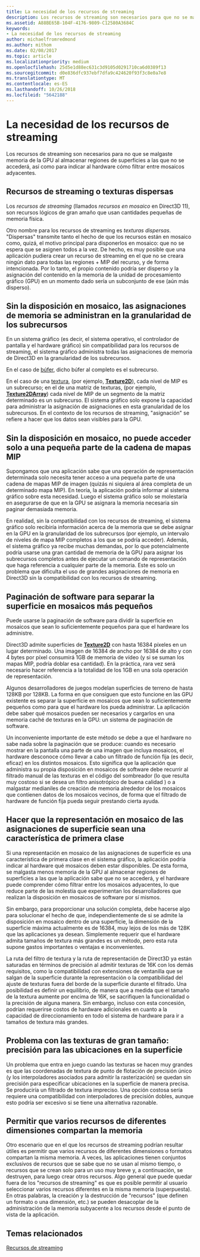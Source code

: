 ```yaml
---
title: La necesidad de los recursos de streaming
description: Los recursos de streaming son necesarios para que no se malgaste memoria de la GPU al almacenar regiones de superficies a las que no se accederá, así como para indicar al hardware cómo filtrar entre mosaicos adyacentes.
ms.assetid: A88BE65B-104F-4176-9809-C12580A3684C
keywords:
- La necesidad de los recursos de streaming
author: michaelfromredmond
ms.author: mithom
ms.date: 02/08/2017
ms.topic: article
ms.localizationpriority: medium
ms.openlocfilehash: 25d5e1d88ec631c3d9105d0291710ca6d0389f13
ms.sourcegitcommit: d0e836dfc937ebf7dfa9c424620f93f3c8e0a7e8
ms.translationtype: MT
ms.contentlocale: es-ES
ms.lasthandoff: 10/26/2018
ms.locfileid: "5642188"
---
```

# <a name="the-need-for-streaming-resources"></a>La necesidad de los recursos de streaming


Los recursos de streaming son necesarios para no que se malgaste memoria de la GPU al almacenar regiones de superficies a las que no se accederá, así como para indicar al hardware cómo filtrar entre mosaicos adyacentes.

## <a name="span-idstreamingresourcesorsparsetexturesspanspan-idstreamingresourcesorsparsetexturesspanspan-idstreamingresourcesorsparsetexturesspanstreaming-resources-or-sparse-textures"></a><span id="Streaming_resources_or_sparse_textures"></span><span id="streaming_resources_or_sparse_textures"></span><span id="STREAMING_RESOURCES_OR_SPARSE_TEXTURES"></span>Recursos de streaming o texturas dispersas


Los *recursos de streaming* (llamados *recursos en mosaico* en Direct3D 11), son recursos lógicos de gran amaño que usan cantidades pequeñas de memoria física.

Otro nombre para los recursos de streaming es *texturas dispersas*. "Dispersas" transmite tanto el hecho de que los recursos están en mosaico como, quizá, el motivo principal para disponerlos en mosaico: que no se espera que se asignen todos a la vez. De hecho, es muy posible que una aplicación pudiera crear un recurso de streaming en el que no se creara ningún dato para todas las regiones + MIP del recurso, y de forma intencionada. Por lo tanto, el propio contenido podría ser disperso y la asignación del contenido en la memoria de la unidad de procesamiento gráfico (GPU) en un momento dado sería un subconjunto de ese (aún más disperso).

## <a name="span-idwithouttilingmemoryallocationsaremanagedatsubresourcegranularityspanspan-idwithouttilingmemoryallocationsaremanagedatsubresourcegranularityspanspan-idwithouttilingmemoryallocationsaremanagedatsubresourcegranularityspanwithout-tiling-memory-allocations-are-managed-at-subresource-granularity"></a><span id="Without_tiling__memory_allocations_are_managed_at_subresource_granularity"></span><span id="without_tiling__memory_allocations_are_managed_at_subresource_granularity"></span><span id="WITHOUT_TILING__MEMORY_ALLOCATIONS_ARE_MANAGED_AT_SUBRESOURCE_GRANULARITY"></span>Sin la disposición en mosaico, las asignaciones de memoria se administran en la granularidad de los subrecursos


En un sistema gráfico (es decir, el sistema operativo, el controlador de pantalla y el hardware gráfico) sin compatibilidad para los recursos de streaming, el sistema gráfico administra todas las asignaciones de memoria de Direct3D en la granularidad de los subrecursos.

En el caso de [búfer](introduction-to-buffers.md), dicho búfer al completo es el subrecurso.

En el caso de una [textura](textures.md), (por ejemplo, [**Texture2D**](https://msdn.microsoft.com/library/windows/desktop/ff471525)), cada nivel de MIP es un subrecurso; en el de una matriz de texturas, (por ejemplo, [**Texture2DArray**](https://msdn.microsoft.com/library/windows/desktop/ff471526)) cada nivel de MIP de un segmento de la matriz determinado es un subrecurso. El sistema gráfico solo expone la capacidad para administrar la asignación de asignaciones en esta granularidad de los subrecursos. En el contexto de los recursos de streaming, "asignación" se refiere a hacer que los datos sean visibles para la GPU.

## <a name="span-idwithouttilingcantaccessonlyasmallportionofmipmapchainspanspan-idwithouttilingcantaccessonlyasmallportionofmipmapchainspanspan-idwithouttilingcantaccessonlyasmallportionofmipmapchainspanwithout-tiling-cant-access-only-a-small-portion-of-mipmap-chain"></a><span id="Without_tiling__can_t_access_only_a_small_portion_of_mipmap_chain"></span><span id="without_tiling__can_t_access_only_a_small_portion_of_mipmap_chain"></span><span id="WITHOUT_TILING__CAN_T_ACCESS_ONLY_A_SMALL_PORTION_OF_MIPMAP_CHAIN"></span>Sin la disposición en mosaico, no puede acceder solo a una pequeña parte de la cadena de mapas MIP


Supongamos que una aplicación sabe que una operación de representación determinada solo necesita tener acceso a una pequeña parte de una cadena de mapas MIP de imagen (quizás ni siquiera al área completa de un determinado mapa MIP). En teoría, la aplicación podría informar al sistema gráfico sobre esta necesidad. Luego el sistema gráfico solo se molestaría en asegurarse de que en la GPU se asignara la memoria necesaria sin paginar demasiada memoria.

En realidad, sin la compatibilidad con los recursos de streaming, el sistema gráfico solo recibiría información acerca de la memoria que se debe asignar en la GPU en la granularidad de los subrecursos (por ejemplo, un intervalo de niveles de mapa MIP completos a los que se podría acceder). Además, el sistema gráfico ya recibe muchas demandas, por lo que potencialmente podría usarse una gran cantidad de memoria de la GPU para asignar los subrecursos completos antes de ejecutar un comando de representación que haga referencia a cualquier parte de la memoria. Este es solo un problema que dificulta el uso de grandes asignaciones de memoria en Direct3D sin la compatibilidad con los recursos de streaming.

## <a name="span-idsoftwarepagingtobreakthesurfaceintosmallertilesspanspan-idsoftwarepagingtobreakthesurfaceintosmallertilesspanspan-idsoftwarepagingtobreakthesurfaceintosmallertilesspansoftware-paging-to-break-the-surface-into-smaller-tiles"></a><span id="Software_paging_to_break_the_surface_into_smaller_tiles"></span><span id="software_paging_to_break_the_surface_into_smaller_tiles"></span><span id="SOFTWARE_PAGING_TO_BREAK_THE_SURFACE_INTO_SMALLER_TILES"></span>Paginación de software para separar la superficie en mosaicos más pequeños


Puede usarse la paginación de software para dividir la superficie en mosaicos que sean lo suficientemente pequeños para que el hardware los administre.

Direct3D admite superficies de [**Texture2D**](https://msdn.microsoft.com/library/windows/desktop/ff471525) con hasta 16384 píxeles en un lugar determinado. Una imagen de 16384 de ancho por 16384 de alto y con 4 bytes por píxel consumirá 1GB de memoria de vídeo (y si se suman los mapas MIP, podría doblar esa cantidad). En la práctica, rara vez será necesario hacer referencia a la totalidad de los 1GB en una sola operación de representación.

Algunos desarrolladores de juegos modelan superficies de terreno de hasta 128KB por 128KB. La forma en que consiguen que esto funcione en las GPU existente es separar la superficie en mosaicos que sean lo suficientemente pequeños como para que el hardware los pueda administrar. La aplicación debe saber qué mosaicos pueden ser necesarios y cargarlos en una memoria caché de texturas en la GPU: un sistema de paginación de software.

Un inconveniente importante de este método se debe a que el hardware no sabe nada sobre la paginación que se produce: cuando es necesario mostrar en la pantalla una parte de una imagen que incluya mosaicos, el hardware desconoce cómo llevar a cabo un filtrado de función fija (es decir, eficaz) en los distintos mosaicos. Esto significa que la aplicación que administra su propia disposición en mosaicos de software debe recurrir al filtrado manual de las texturas en el código del sombreador (lo que resulta muy costoso si se desea un filtro anisotrópico de buena calidad ) o a malgastar medianiles de creación de memoria alrededor de los mosaicos que contienen datos de los mosaicos vecinos, de forma que el filtrado de hardware de función fija pueda seguir prestando cierta ayuda.

## <a name="span-idmakingtiledrepresentationofsurfaceallocationsafirst-classfeaturespanspan-idmakingtiledrepresentationofsurfaceallocationsafirst-classfeaturespanspan-idmakingtiledrepresentationofsurfaceallocationsafirst-classfeaturespanmaking-tiled-representation-of-surface-allocations-a-first-class-feature"></a><span id="Making_tiled_representation_of_surface_allocations_a_first-class_feature"></span><span id="making_tiled_representation_of_surface_allocations_a_first-class_feature"></span><span id="MAKING_TILED_REPRESENTATION_OF_SURFACE_ALLOCATIONS_A_FIRST-CLASS_FEATURE"></span>Hacer que la representación en mosaico de las asignaciones de superficie sean una característica de primera clase


Si una representación en mosaico de las asignaciones de superficie es una característica de primera clase en el sistema gráfico, la aplicación podría indicar al hardware qué mosaicos deben estar disponibles. De esta forma, se malgasta menos memoria de la GPU al almacenar regiones de superficies a las que la aplicación sabe que no se accederá, y el hardware puede comprender cómo filtrar entre los mosaicos adyacentes, lo que reduce parte de las molestia que experimentan los desarrolladores que realizan la disposición en mosaicos de software por sí mismos.

Sin embargo, para proporcionar una solución completa, debe hacerse algo para solucionar el hecho de que, independientemente de si se admite la disposición en mosaico dentro de una superficie, la dimensión de la superficie máxima actualmente es de 16384, muy lejos de los más de 128K que las aplicaciones ya desean. Simplemente requerir que el hardware admita tamaños de textura más grandes es un método, pero esta ruta supone gastos importantes o ventajas e inconvenientes.

La ruta del filtro de textura y la ruta de representación de Direct3D ya están saturadas en términos de precisión al admitir texturas de 16K con los demás requisitos, como la compatibilidad con extensiones de ventanilla que se salgan de la superficie durante la representación o la compatibilidad del ajuste de texturas fuera del borde de la superficie durante el filtrado. Una posibilidad es definir un equilibrio, de manera que a medida que el tamaño de la textura aumente por encima de 16K, se sacrifiquen la funcionalidad o la precisión de alguna manera. Sin embargo, incluso con esta concesión, podrían requerirse costos de hardware adicionales en cuanto a la capacidad de direccionamiento en todo el sistema de hardware para ir a tamaños de textura más grandes.

## <a name="span-idissuewithlargetexturesprecisionforlocationsonsurfacespanspan-idissuewithlargetexturesprecisionforlocationsonsurfacespanspan-idissuewithlargetexturesprecisionforlocationsonsurfacespanissue-with-large-textures-precision-for-locations-on-surface"></a><span id="Issue_with_large_textures__precision_for_locations_on_surface"></span><span id="issue_with_large_textures__precision_for_locations_on_surface"></span><span id="ISSUE_WITH_LARGE_TEXTURES__PRECISION_FOR_LOCATIONS_ON_SURFACE"></span>Problema con las texturas de gran tamaño: precisión para las ubicaciones en la superficie


Un problema que entra en juego cuando las texturas se hacen muy grandes es que las coordenadas de textura de punto de flotación de precisión único (y los interpoladores asociados para admitir la rasterización) se quedan sin precisión para especificar ubicaciones en la superficie de manera precisa. Se produciría un filtrado de textura impreciso. Una opción costosa sería requiere una compatibilidad con interpoladores de precisión dobles, aunque esto podría ser excesivo si se tiene una alternativa razonable.

## <a name="span-idenablingmultipleresourcesofdifferentdimensionstosharememoryspanspan-idenablingmultipleresourcesofdifferentdimensionstosharememoryspanspan-idenablingmultipleresourcesofdifferentdimensionstosharememoryspanenabling-multiple-resources-of-different-dimensions-to-share-memory"></a><span id="Enabling_multiple_resources_of_different_dimensions_to_share_memory"></span><span id="enabling_multiple_resources_of_different_dimensions_to_share_memory"></span><span id="ENABLING_MULTIPLE_RESOURCES_OF_DIFFERENT_DIMENSIONS_TO_SHARE_MEMORY"></span>Permitir que varios recursos de diferentes dimensiones compartan la memoria


Otro escenario que en el que los recursos de streaming podrían resultar útiles es permitir que varios recursos de diferentes dimensiones o formatos compartan la misma memoria. A veces, las aplicaciones tienen conjuntos exclusivos de recursos que se sabe que no se usan al mismo tiempo, o recursos que se crean solo para un uso muy breve y, a continuación, se destruyen, para luego crear otros recursos. Algo general que puede quedar fuera de los "recursos de streaming" es que es posible permitir al usuario seleccionar varios recursos diferentes en la misma memoria (superpuesta). En otras palabras, la creación y la destrucción de "recursos" (que definen un formato o una dimensión, etc.) se pueden desacoplar de la administración de la memoria subyacente a los recursos desde el punto de vista de la aplicación.

## <a name="span-idrelated-topicsspanrelated-topics"></a><span id="related-topics"></span>Temas relacionados


[Recursos de streaming](streaming-resources.md)

 

 




